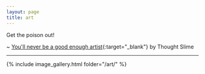 ```yaml
---
layout: page
title: art
---
```


Get the poison out!

~ [You'll never be a good enough artist](https://youtu.be/bEIkC12aNVs?si=n64Q_k791Jwe3CQT){:target="_blank"} by Thought Slime

---

{% include image_gallery.html folder="/art/" %}
